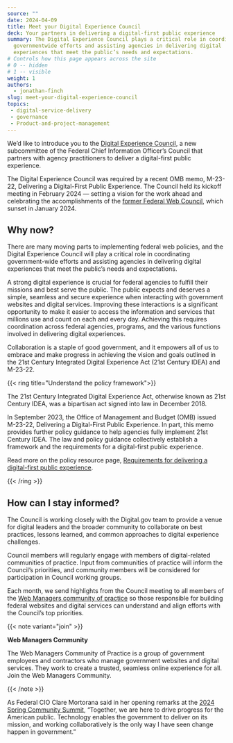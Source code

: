 ```yaml
---
source: ""
date: 2024-04-09
title: Meet your Digital Experience Council
deck: Your partners in delivering a digital-first public experience
summary: The Digital Experience Council plays a critical role in coordinating
  governmentwide efforts and assisting agencies in delivering digital
  experiences that meet the public’s needs and expectations.
# Controls how this page appears across the site
# 0 -- hidden
# 1 -- visible
weight: 1
authors:
  - jonathan-finch
slug: meet-your-digital-experience-council
topics: 
 - digital-service-delivery
 - governance
 - Product-and-project-management
---
```

We’d like to introduce you to the [Digital Experience Council](https://digital.gov/resources/an-introduction-to-the-digital-experience-council/), a new subcommittee of the Federal Chief Information Officer’s Council that partners with agency practitioners to deliver a digital-first public experience. 

The Digital Experience Council was required by a recent OMB memo, M-23-22, Delivering a Digital-First Public Experience. The Council held its kickoff meeting in February 2024 — setting a vision for the work ahead and celebrating the accomplishments of the [former Federal Web Council](https://web.archive.org/web/20240315150501/https://digital.gov/resources/federal-web-council/), which sunset in January 2024.

## Why now?

There are many moving parts to implementing federal web policies, and the Digital Experience Council will play a critical role in coordinating government-wide efforts and assisting agencies in delivering digital experiences that meet the public’s needs and expectations.

A strong digital experience is crucial for federal agencies to fulfill their missions and best serve the public. The public expects and deserves a simple, seamless and secure experience when interacting with government websites and digital services. Improving these interactions is a significant opportunity to make it easier to access the information and services that millions use and count on each and every day. Achieving this requires coordination across federal agencies, programs, and the various functions involved in delivering digital experiences. 

Collaboration is a staple of good government, and it empowers all of us to embrace and make progress in achieving the vision and goals outlined in the 21st Century Integrated Digital Experience Act (21st Century IDEA) and M-23-22. 

{{< ring title="Understand the policy framework">}}

The 21st Century Integrated Digital Experience Act, otherwise known as 21st Century IDEA, was a bipartisan act signed into law in December 2018.

In September 2023, the Office of Management and Budget (OMB) issued M-23-22, Delivering a Digital-First Public Experience. In part, this memo provides further policy guidance to help agencies fully implement 21st Century IDEA. The law and policy guidance collectively establish a framework and the requirements for a digital-first public experience.

Read more on the policy resource page, [Requirements for delivering a digital-first public experience](https://digital.gov/resources/delivering-digital-first-public-experience/).

{{< /ring >}}

## How can I stay informed?

The Council is working closely with the Digital.gov team to provide a venue for digital leaders and the broader community to collaborate on best practices, lessons learned, and common approaches to digital experience challenges. 

Council members will regularly engage with members of digital-related communities of practice. Input from communities of practice will inform the Council’s priorities, and community members will be considered for participation in Council working groups.

Each month, we send highlights from the Council meeting to all members of the [Web Managers community of practice](https://digital.gov/communities/web-content-managers/) so those responsible for building federal websites and digital services can understand and align efforts with the Council’s top priorities.

{{< note variant="join" >}}

**Web Managers Community**

The Web Managers Community of Practice is a group of government employees and contractors who manage government websites and digital services. They work to create a trusted, seamless online experience for all. Join the Web Managers Community.

{{< /note >}}

As Federal CIO Clare Mortorana said in her opening remarks at the [2024 Spring Community Summit](https://digital.gov/event/2024/03/13/spring-2024-community-summit/), “Together, we are here to drive progress for the American public. Technology enables the government to deliver on its mission, and working collaboratively is the only way I have seen change happen in government.”
